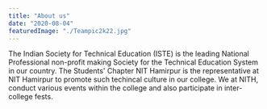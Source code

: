 ```yaml
---
title: "About us"
date: "2020-08-04"
featuredImage: "./Teampic2k22.jpg"
---
```


The Indian Society for Technical Education (ISTE) is the leading National Professional non-profit making Society for the Technical Education System in our country. The Students' Chapter NIT Hamirpur is the representative at NIT Hamirpur to promote such techincal culture in our college. We at NITH, conduct various events within the college and also participate in inter-college fests.

